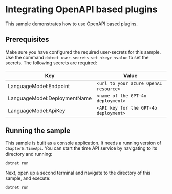 ﻿# Integrating OpenAPI based plugins

This sample demonstrates how to use OpenAPI based plugins.

## Prerequisites

Make sure you have configured the required user-secrets for this sample.
Use the command `dotnet user-secrets set <key> <value` to set the secrets. The following secrets are required:

| Key                          | Value                                 |
|------------------------------|---------------------------------------|
| LanguageModel:Endpoint       | `<url to your azure OpenAI resource>` |
| LanguageModel:DeploymentName | `<name of the GPT-4o deployment>`     |
| LanguageModel:ApiKey         | `<API key for the GPT-4o deployment>` |

## Running the sample

This sample is built as a console application. It needs a running version of `Chapter6.TimeApi`.
You can start the time API service by navigating to its directory and running:

```bash
dotnet run
```

Next, open up a second terminal and navigate to the directory of this sample, and execute:

```bash
dotnet run
```
